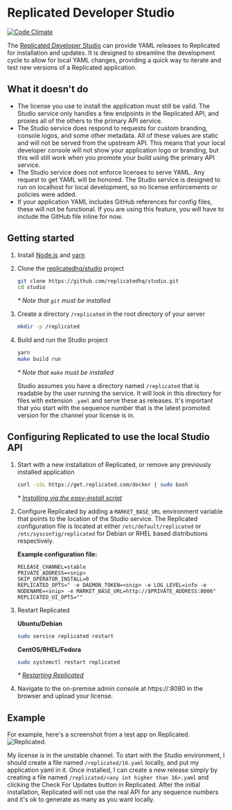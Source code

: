 # Replicated Developer Studio

[![Code Climate](https://codeclimate.com/github/replicatedhq/studio/badges/gpa.svg)](https://codeclimate.com/github/replicatedhq/studio)

The [Replicated Developer Studio](https://github.com/replicatedhq/studio) can provide YAML releases to Replicated for installation and updates. It is designed to streamline the development cycle to allow for local YAML changes, providing a quick way to iterate and test new versions of a Replicated application.

## What it doesn't do

- The license you use to install the application must still be valid. The Studio service only handles a few endpoints in the Replicated API, and proxies all of the others to the primary API service.
- The Studio service does respond to requests for custom branding, console logos, and some other metadata. All of these values are static and will not be served from the upstream API. This means that your local developer console will not show your application logo or branding, but this will still work when you promote your build using the primary API service.
- The Studio service does not enforce licenses to serve YAML. Any request to get YAML will be honored. The Studio service is designed to run on localhost for local development, so no license enforcements or policies were added.
- If your application YAML includes GitHub references for config files, these will not be functional. If you are using this feature, you will have to include the GitHub file inline for now.

## Getting started

1. Install [Node.js](https://nodejs.org/en/download/package-manager/) and [yarn](https://yarnpkg.com/lang/en/docs/install/)

1. Clone the [replicatedhq/studio](https://github.com/replicatedhq/studio) project

   ```bash
   git clone https://github.com/replicatedhq/studio.git
   cd studio
   ```
   
   *\* Note that `git` must be installed*

1. Create a directory `/replicated` in the root directory of your server

   ```bash
   mkdir -p /replicated
   ```

1. Build and run the Studio project

   ```bash
   yarn
   make build run
   ```
   
   *\* Note that `make` must be installed*

   Studio assumes you have a directory named `/replicated` that is readable by the user running the service. It will look in this directory for files with extension `.yaml` and serve these as releases. It's important that you start with the sequence number that is the latest promoted version for the channel your license is in.

## Configuring Replicated to use the local Studio API

1. Start with a new installation of Replicated, or remove any previously installed application

   ```bash
   curl -sSL https://get.replicated.com/docker | sudo bash
   ```

   *\* [Installing via the easy-install script](https://help.replicated.com/docs/distributing-an-application/installing-via-script/#basic-install)*

1. Configure Replicated by adding a `MARKET_BASE_URL` environment variable that points to the location of the Studio service. The Replicated configuration file is located at either `/etc/default/replicated` or `/etc/sysconfig/replicated` for Debian or RHEL based distributions respectively.

   **Example configuration file:**
   ```
   RELEASE_CHANNEL=stable
   PRIVATE_ADDRESS=<snip>
   SKIP_OPERATOR_INSTALL=0
   REPLICATED_OPTS=" -e DAEMON_TOKEN=<snip> -e LOG_LEVEL=info -e NODENAME=<snip> -e MARKET_BASE_URL=http://$PRIVATE_ADDRESS:8006"
   REPLICATED_UI_OPTS=""
   ```
   
1. Restart Replicated

   **Ubuntu/Debian**
   ```bash
   sudo service replicated restart
   ```
   
   **CentOS/RHEL/Fedora**
   ```bash
   sudo systemctl restart replicated
   ```
   
   *\* [Restarting Replicated](https://help.replicated.com/docs/distributing-an-application/installing-via-script/#restarting-replicated)*

1. Navigate to the on-premise admin console at https://<YOUR SERVER ADDRESS>:8080 in the browser and upload your license.

## Example

For example, here's a screenshot from a test app on Replicated.
![Replicated](https://github.com/replicatedhq/studio/blob/master/images/vendor-web.png). 

My license is in the unstable channel. To start with the Studio environment, I should create a file named `/replicated/16.yaml` locally, and put my application yaml in it. Once installed, I can create a new release simply by creating a file named `/replicated/<any int higher than 16>.yaml` and clicking the Check For Updates button in Replicated. After the initial installation, Replicated will not use the real API for any sequence numbers and it's ok to generate as many as you want locally.
